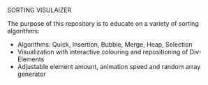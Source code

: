 SORTING VISULAIZER

The purpose of this repository is to educate on a variety of sorting algorithms:
- Algorithms: Quick, Insertion, Bubble, Merge, Heap, Selection
- Visualization with interactive colouring and repositioning of Div-Elements
- Adjustable element amount, animation speed and random array generator
